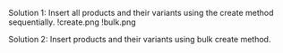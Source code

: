 
Solution 1: Insert all products and their variants using the create method sequentially.
!create.png
!bulk.png

Solution 2: Insert products and their variants using bulk create method.

